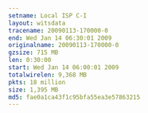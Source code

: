 ```yaml
---
setname: Local ISP C-I
layout: witsdata
tracename: 20090113-170000-0
end: Wed Jan 14 06:30:01 2009
originalname: 20090113-170000-0
gzsize: 715 MB
len: 0:30:00
start: Wed Jan 14 06:00:01 2009
totalwirelen: 9,368 MB
pkts: 18 million
size: 1,395 MB
md5: fae0a1ca43f1c95bfa55ea3e57863215
---
```

